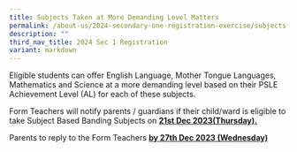 ```yaml
---
title: Subjects Taken at More Demanding Level Matters
permalink: /about-us/2024-secondary-one-registration-exercise/subjects-at-more-demanding-level-matters/
description: ""
third_nav_title: 2024 Sec 1 Registration
variant: markdown
---
```

Eligible students can offer English Language, Mother Tongue Languages, Mathematics and Science at a more demanding level based on their PSLE Achievement Level (AL) for each of these subjects.


Form Teachers will notify parents / guardians if their child/ward is eligible to take Subject Based Banding Subjects on&nbsp;**<u>21st&nbsp;Dec 2023(Thursday).</u>**

Parents to reply to the Form Teachers&nbsp;**<u>by 27th&nbsp;Dec 2023 (Wednesday)</u>**